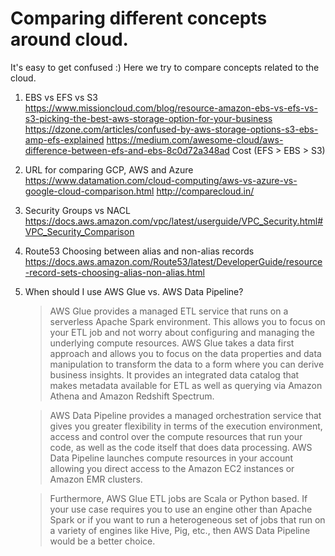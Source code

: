 # Comparing different concepts around cloud.

It's easy to get confused :) Here we try to compare concepts related to the cloud.

1. EBS vs EFS vs S3\
https://www.missioncloud.com/blog/resource-amazon-ebs-vs-efs-vs-s3-picking-the-best-aws-storage-option-for-your-business
https://dzone.com/articles/confused-by-aws-storage-options-s3-ebs-amp-efs-explained
https://medium.com/awesome-cloud/aws-difference-between-efs-and-ebs-8c0d72a348ad
Cost (EFS > EBS > S3)

1. URL for comparing GCP, AWS and Azure\
https://www.datamation.com/cloud-computing/aws-vs-azure-vs-google-cloud-comparison.html
http://comparecloud.in/

1. Security Groups vs NACL\
https://docs.aws.amazon.com/vpc/latest/userguide/VPC_Security.html#VPC_Security_Comparison

1. Route53 Choosing between alias and non-alias records\
https://docs.aws.amazon.com/Route53/latest/DeveloperGuide/resource-record-sets-choosing-alias-non-alias.html

1. When should I use AWS Glue vs. AWS Data Pipeline?

    >AWS Glue provides a managed ETL service that runs on a serverless Apache Spark environment. This allows you to focus on your ETL job and not worry about configuring and managing the underlying compute resources. AWS Glue takes a data first approach and allows you to focus on the data properties and data manipulation to transform the data to a form where you can derive business insights. It provides an integrated data catalog that makes metadata available for ETL as well as querying via Amazon Athena and Amazon Redshift Spectrum.

    >AWS Data Pipeline provides a managed orchestration service that gives you greater flexibility in terms of the execution environment, access and control over the compute resources that run your code, as well as the code itself that does data processing. AWS Data Pipeline launches compute resources in your account allowing you direct access to the Amazon EC2 instances or Amazon EMR clusters.

    >Furthermore, AWS Glue ETL jobs are Scala or Python based. If your use case requires you to use an engine other than Apache Spark or if you want to run a heterogeneous set of jobs that run on a variety of engines like Hive, Pig, etc., then AWS Data Pipeline would be a better choice.
